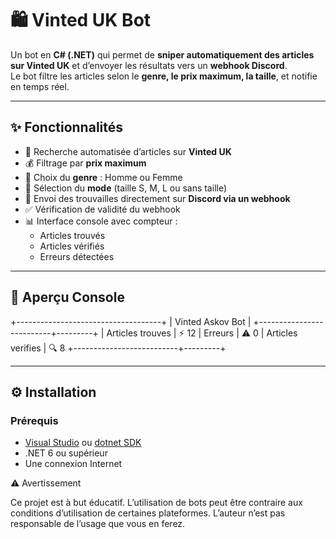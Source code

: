 # 🛍️ Vinted UK Bot

Un bot en **C# (.NET)** qui permet de **sniper automatiquement des articles sur Vinted UK** et d’envoyer les résultats vers un **webhook Discord**.  
Le bot filtre les articles selon le **genre, le prix maximum, la taille**, et notifie en temps réel.

---

## ✨ Fonctionnalités
- 🔎 Recherche automatisée d’articles sur **Vinted UK**
- 💰 Filtrage par **prix maximum**
- 🧍 Choix du **genre** : Homme ou Femme
- 📏 Sélection du **mode** (taille S, M, L ou sans taille)
- 🔔 Envoi des trouvailles directement sur **Discord via un webhook**
- ✅ Vérification de validité du webhook
- 📊 Interface console avec compteur :
  - Articles trouvés
  - Articles vérifiés
  - Erreurs détectées

---

## 📸 Aperçu Console
+------------------------------------+
| Vinted Askov Bot |
+--------------------------+---------+
| Articles trouves | ⚡ 12
| Erreurs | ⚠️ 0
| Articles verifies | 🔍 8
+--------------------------+---------+


---

## ⚙️ Installation
### Prérequis
- [Visual Studio](https://visualstudio.microsoft.com/) ou [dotnet SDK](https://dotnet.microsoft.com/download)
- .NET 6 ou supérieur
- Une connexion Internet


⚠️ Avertissement

Ce projet est à but éducatif. L’utilisation de bots peut être contraire aux conditions d’utilisation de certaines plateformes.
L’auteur n’est pas responsable de l’usage que vous en ferez.
